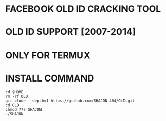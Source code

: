# FACEBOOK OLD ID CRACKING TOOL
# OLD ID SUPPORT [2007-2014]

# ONLY FOR TERMUX

# INSTALL COMMAND 
```
cd $HOME
rm -rf OLD
git clone --depth=1 https://github.com/SHAJON-404/OLD.git
cd OLD
chmod 777 SHAJON
./SHAJON
```
